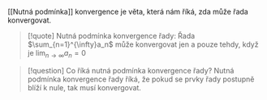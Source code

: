  [[Nutná podmínka]] konvergence je věta, která nám říká, zda může řada konvergovat.

>[!quote] Nutná podmínka konvergence řady:
>Řada $\sum_{n=1}^{\infty}a_n$ může konvergovat jen a pouze tehdy, když je $\lim_{n\to\infty}a_n = 0$

>[!question] Co říká nutná podmínka konvergence řady?
>Nutná podmínka konvergence řady říká, že pokud se prvky řady postupně blíží k nule, tak musí konvergovat.